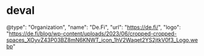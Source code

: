 # deval
@type": "Organization",         "name": "De.Fi",         "url": "https://de.fi/",         "logo": "https://de.fi/blog/wp-content/uploads/2023/06/cropped-cropped-spaces_XOyvZ43P03BZ8mN6KNWT_icon_1hV2Waqet2YS2jtkV0f3_Logo.webp"
